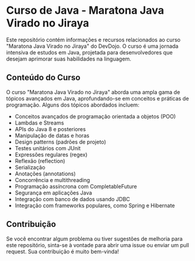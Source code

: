# Curso de Java - Maratona Java Virado no Jiraya

Este repositório contém informações e recursos relacionados ao curso "Maratona Java Virado no Jiraya" do DevDojo. O curso é uma jornada intensiva de estudos em Java, projetada para desenvolvedores que desejam aprimorar suas habilidades na linguagem.

## Conteúdo do Curso
O curso "Maratona Java Virado no Jiraya" aborda uma ampla gama de tópicos avançados em Java, aprofundando-se em conceitos e práticas de programação. Alguns dos tópicos abordados incluem:

- Conceitos avançados de programação orientada a objetos (POO)
- Lambdas e Streams
- APIs do Java 8 e posteriores
- Manipulação de datas e horas
- Design patterns (padrões de projeto)
- Testes unitários com JUnit
- Expressões regulares (regex)
- Reflexão (reflection)
- Serialização
- Anotações (annotations)
- Concorrência e multithreading
- Programação assíncrona com CompletableFuture
- Segurança em aplicações Java
- Integração com banco de dados usando JDBC
- Integração com frameworks populares, como Spring e Hibernate

## Contribuição
Se você encontrar algum problema ou tiver sugestões de melhoria para este repositório, sinta-se à vontade para abrir uma issue ou enviar um pull request. Sua contribuição é muito bem-vinda!
